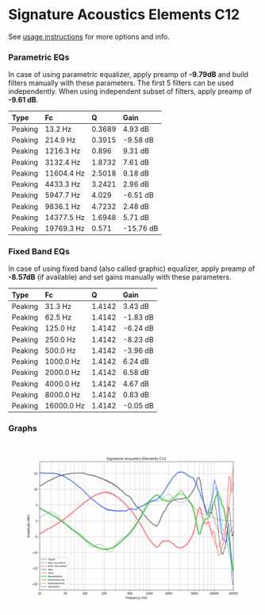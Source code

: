 # Signature Acoustics Elements C12
See [usage instructions](https://github.com/jaakkopasanen/AutoEq#usage) for more options and info.

### Parametric EQs
In case of using parametric equalizer, apply preamp of **-9.79dB** and build filters manually
with these parameters. The first 5 filters can be used independently.
When using independent subset of filters, apply preamp of **-9.61 dB**.

| Type    | Fc         |      Q | Gain      |
|:--------|:-----------|:-------|:----------|
| Peaking | 13.2 Hz    | 0.3689 | 4.93 dB   |
| Peaking | 214.9 Hz   | 0.3915 | -9.58 dB  |
| Peaking | 1216.3 Hz  | 0.896  | 9.31 dB   |
| Peaking | 3132.4 Hz  | 1.8732 | 7.61 dB   |
| Peaking | 11604.4 Hz | 2.5018 | 9.18 dB   |
| Peaking | 4433.3 Hz  | 3.2421 | 2.96 dB   |
| Peaking | 5947.7 Hz  | 4.029  | -6.51 dB  |
| Peaking | 9836.1 Hz  | 4.7232 | 2.48 dB   |
| Peaking | 14377.5 Hz | 1.6948 | 5.71 dB   |
| Peaking | 19769.3 Hz | 0.571  | -15.76 dB |

### Fixed Band EQs
In case of using fixed band (also called graphic) equalizer, apply preamp of **-8.57dB**
(if available) and set gains manually with these parameters.

| Type    | Fc         |      Q | Gain     |
|:--------|:-----------|:-------|:---------|
| Peaking | 31.3 Hz    | 1.4142 | 3.43 dB  |
| Peaking | 62.5 Hz    | 1.4142 | -1.83 dB |
| Peaking | 125.0 Hz   | 1.4142 | -6.24 dB |
| Peaking | 250.0 Hz   | 1.4142 | -8.23 dB |
| Peaking | 500.0 Hz   | 1.4142 | -3.96 dB |
| Peaking | 1000.0 Hz  | 1.4142 | 6.24 dB  |
| Peaking | 2000.0 Hz  | 1.4142 | 6.58 dB  |
| Peaking | 4000.0 Hz  | 1.4142 | 4.67 dB  |
| Peaking | 8000.0 Hz  | 1.4142 | 0.83 dB  |
| Peaking | 16000.0 Hz | 1.4142 | -0.05 dB |

### Graphs
![](./Signature%20Acoustics%20Elements%20C12.png)